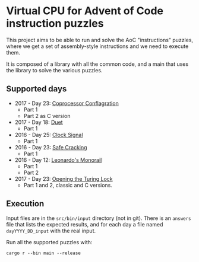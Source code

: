 # Virtual CPU for Advent of Code instruction puzzles

This project aims to be able to run and solve the AoC "instructions" puzzles, where we get a set of assembly-style instructions and we need to execute them.

It is composed of a library with all the common code, and a main that uses the library to solve the various puzzles.

## Supported days

- 2017 - Day 23: [Coprocessor Conflagration](https://adventofcode.com/2017/day/23)
  - Part 1
  - Part 2 as C version
- 2017 - Day 18: [Duet](https://adventofcode.com/2017/day/18)
  - Part 1
- 2016 - Day 25: [Clock Signal](https://adventofcode.com/2016/day/25)
  - Part 1
- 2016 - Day 23: [Safe Cracking](https://adventofcode.com/2016/day/23)
  - Part 1
- 2016 - Day 12: [Leonardo's Monorail](https://adventofcode.com/2016/day/12)
  - Part 1
  - Part 2
- 2017 - Day 23: [Opening the Turing Lock](https://adventofcode.com/2015/day/23)
  - Part 1 and 2, classic and C versions.

## Execution

Input files are in the `src/bin/input` directory (not in git). There is an `answers` file that lists the expected results, and for each day a file named `dayYYYY_DD_input` with the real input.

Run all the supported puzzles with:

    cargo r --bin main --release